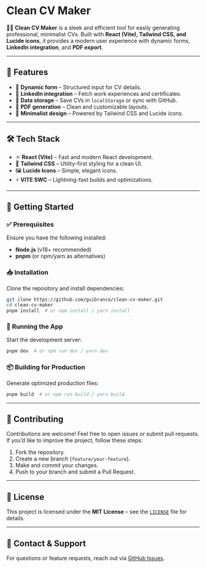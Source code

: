 # Clean CV Maker

📝✨ **Clean CV Maker** is a sleek and efficient tool for easily generating professional, minimalist CVs. Built with **React (Vite), Tailwind CSS, and Lucide icons**, it provides a modern user experience with dynamic forms, **LinkedIn integration**, and **PDF export**.

---

## 🚀 Features

- 📝 **Dynamic form** – Structured input for CV details.
- 🔗 **LinkedIn integration** – Fetch work experiences and certificates.
- 💾 **Data storage** – Save CVs in `localStorage` or sync with GitHub.
- 📄 **PDF generation** – Clean and customizable layouts.
- 🎨 **Minimalist design** – Powered by Tailwind CSS and Lucide icons.

---

## 🛠 Tech Stack

- ⚛ **React (Vite)** – Fast and modern React development.
- 🎨 **Tailwind CSS** – Utility-first styling for a clean UI.
- 🖼 **Lucide Icons** – Simple, elegant icons.
- ⚡ **VITE SWC** – Lightning-fast builds and optimizations.

---

## 📌 Getting Started

### ✅ Prerequisites  
Ensure you have the following installed:
- **Node.js** (v18+ recommended)  
- **pnpm** (or npm/yarn as alternatives)  

### 📥 Installation  
Clone the repository and install dependencies:

```sh
git clone https://github.com/guibranco/clean-cv-maker.git
cd clean-cv-maker
pnpm install  # or npm install / yarn install
```

### 🏃 Running the App  
Start the development server:

```sh
pnpm dev  # or npm run dev / yarn dev
```

### 📦 Building for Production  
Generate optimized production files:

```sh
pnpm build  # or npm run build / yarn build
```

---

## 🤝 Contributing

Contributions are welcome! Feel free to open issues or submit pull requests. If you’d like to improve the project, follow these steps:

1. Fork the repository.
2. Create a new branch (`feature/your-feature`).
3. Make and commit your changes.
4. Push to your branch and submit a Pull Request.

---

## 📜 License

This project is licensed under the **MIT License** – see the [`LICENSE`](LICENSE) file for details.

---

## 📧 Contact & Support

For questions or feature requests, reach out via [GitHub Issues](https://github.com/guibranco/clean-cv-maker/issues).

